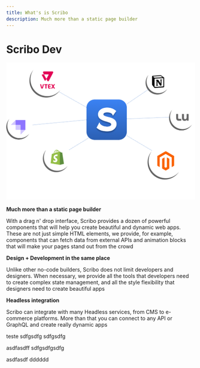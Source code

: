 ```yaml
---
title: What's is Scribo
description: Much more than a static page builder
---
```

# Scribo Dev

![Scribo Integration](assets/integration.png)

**Much more than a static page builder**

With a drag n' drop interface, Scribo provides a dozen of powerful components that will help you create beautiful and dynamic web apps. These are not just simple HTML elements, we provide, for example, components that can fetch data from external APIs and animation blocks that will make your pages stand out from the crowd

**Design + Development in the same place**

Unlike other no-code builders, Scribo does not limit developers and designers. When necessary, we provide all the tools that developers need to create complex state management, and all the style flexibility that designers need to create beautiful apps

**Headless integration**

Scribo can integrate with many Headless services, from CMS to e-commerce platforms. More than that you can connect to any API or GraphQL and create really dynamic apps

teste sdfgsdfg sdfgsdfg


asdfasdff
sdfgsdfgsdfg

asdfasdf
dddddd
